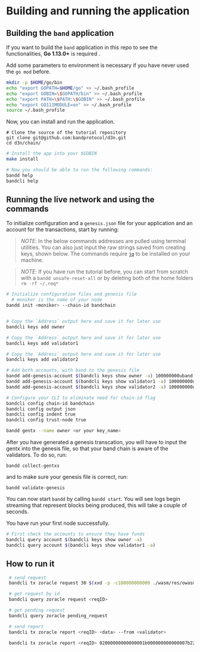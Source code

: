 # Building and running the application

## Building the `band` application

If you want to build the `band` application in this repo to see the functionalities, **Go 1.13.0+** is required .

Add some parameters to environment is necessary if you have never used the `go mod` before.

```bash
mkdir -p $HOME/go/bin
echo "export GOPATH=$HOME/go" >> ~/.bash_profile
echo "export GOBIN=\$GOPATH/bin" >> ~/.bash_profile
echo "export PATH=\$PATH:\$GOBIN" >> ~/.bash_profile
echo "export GO111MODULE=on" >> ~/.bash_profile
source ~/.bash_profile
```

Now, you can install and run the application.

```
# Clone the source of the tutorial repository
git clone git@github.com:bandprotocol/d3n.git
cd d3n/chain/
```

```bash
# Install the app into your $GOBIN
make install

# Now you should be able to run the following commands:
bandd help
bandcli help
```

## Running the live network and using the commands

To initialize configuration and a `genesis.json` file for your application and an account for the transactions, start by running:

> _*NOTE*_: In the below commands addresses are pulled using terminal utilities. You can also just input the raw strings saved from creating keys, shown below. The commands require [`jq`](https://stedolan.github.io/jq/download/) to be installed on your machine.

> _*NOTE*_: If you have run the tutorial before, you can start from scratch with a `bandd unsafe-reset-all` or by deleting both of the home folders `rm -rf ~/.req*`

```bash
# Initialize configuration files and genesis file
  # moniker is the name of your node
bandd init <moniker> --chain-id bandchain


# Copy the `Address` output here and save it for later use
bandcli keys add owner

# Copy the `Address` output here and save it for later use
bandcli keys add validator1

# Copy the `Address` output here and save it for later use
bandcli keys add validator2

# Add both accounts, with band to the genesis file
bandd add-genesis-account $(bandcli keys show owner -a) 100000000uband
bandd add-genesis-account $(bandcli keys show validator1 -a) 100000000uband
bandd add-genesis-account $(bandcli keys show validator2 -a) 100000000uband

# Configure your CLI to eliminate need for chain-id flag
bandcli config chain-id bandchain
bandcli config output json
bandcli config indent true
bandcli config trust-node true

bandd gentx --name owner <or your key_name>
```

After you have generated a genesis transcation, you will have to input the gentx into the genesis file, so that your band chain is aware of the validators. To do so, run:

`bandd collect-gentxs`

and to make sure your genesis file is correct, run:

`bandd validate-genesis`

You can now start `bandd` by calling `bandd start`. You will see logs begin streaming that represent blocks being produced, this will take a couple of seconds.

You have run your first node successfully.

```bash
# First check the accounts to ensure they have funds
bandcli query account $(bandcli keys show owner -a)
bandcli query account $(bandcli keys show validator1 -a)
```

## How to run it

```bash
 # send request
 bandcli tx zoracle request 30 $(xxd -p -c100000000000 ./wasm/res/owasm_example_bg.wasm) --from owner --gas 10000000

 # get request by id
 bandcli query zoracle request <reqID>

 # get pending request
 bandcli query zoracle pending_request

 # send report
 bandcli tx zoracle report <reqID> <data> --from <validator>

 bandcli tx zoracle report <reqID> 02000000000000001b000000000000007b22626974636f696e223a7b22757364223a373436392e34397d7d0f000000000000007b22555344223a373531302e32317d --from owner
```
